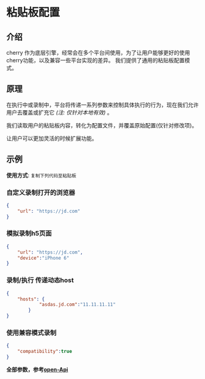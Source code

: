 # 粘贴板配置

## 介绍
cherry 作为底层引擎，经常会在多个平台间使用，为了让用户能够更好的使用cherry功能，以及兼容一些平台实现的差异。
我们提供了通用的粘贴板配置模式。

## 原理

在执行中或录制中，平台将传递一系列参数来控制具体执行的行为，现在我们允许用户去覆盖或扩充它 *(注: 仅针对本地有效)* 。

我们读取用户的粘贴板内容，转化为配置文件，并覆盖原始配置(仅针对修改项)。

让用户可以更加灵活的时候扩展功能。


## 示例 

**使用方式**: `复制下列代码至粘贴板`

### 自定义录制打开的浏览器

```json
{
    "url": "https://jd.com"
}
```

### 模拟录制h5页面
```json
{
    "url": "https://jd.com",
    "device":"iPhone 6"
}
```

### 录制/执行 传递动态host

```json
{
    "hosts": {
            "asdas.jd.com":"11.11.11.11"
        }
}
```

### 使用兼容模式录制

```json
{
    "compatibility":true
}
```

**全部参数，参考[open-Api](https://dqa.jd.com/cherry/guide/api/httpApi.html)**